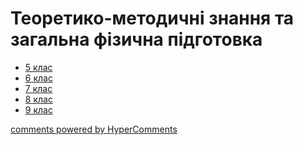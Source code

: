 <div id="hypercomments_widget" class="js-hypercomments-widget invisible"></div>

Теоретико-методичні знання та загальна фізична підготовка
=====================================

* [5 клас](5_klas.md)
* [6 клас](6_klas.md)
* [7 клас](7_klas.md)
* [8 клас](8_klas.md)
* [9 клас](9_klas.md)

<div class="js-hypercomments-container">
    <a href="http://hypercomments.com" class="hc-link" title="comments widget">comments powered by HyperComments</a>
</div>